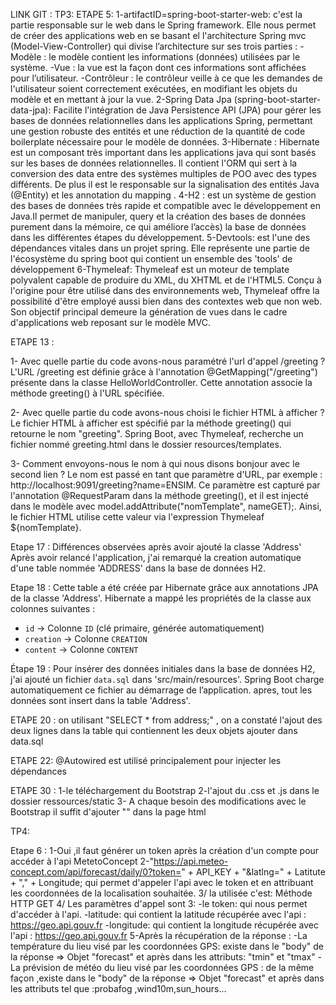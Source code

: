 LINK GIT :
TP3:
ETAPE 5:
1-artifactID=spring-boot-starter-web: c'est la partie responsable sur le web dans le Spring framework. Elle nous permet de créer des applications web en se basant el l'architecture Spring mvc (Model-View-Controller) qui divise l’architecture sur ses trois parties :
-Modèle : le modèle contient les informations (données) utilisées par le système.
-Vue : la vue est la façon dont ces informations sont affichées pour l’utilisateur.
-Contrôleur : le contrôleur veille à ce que les demandes de l'utilisateur soient correctement exécutées, en modifiant les objets du modèle et en mettant à jour la vue.
2-Spring Data Jpa (spring-boot-starter-data-jpa):
Facilite l'intégration de Java Persistence API (JPA) pour gérer les bases de données relationnelles dans les applications Spring, permettant une gestion robuste des entités et une réduction de la quantité de code boilerplate nécessaire pour le modèle de données.
3-Hibernate : Hibernate est un composant très important dans les applications java qui sont basés sur les bases de données relationnelles. Il contient l'ORM qui sert à la conversion des data entre des systèmes multiples de POO avec des types différents. De plus il est le responsable sur la signalisation des entités Java (@Entity) et les annotation du mapping .
4-H2 : est un système de gestion des bases de données très rapide et compatible avec le développement en Java.Il permet de manipuler, query et la création des bases de données purement dans la mémoire, ce qui améliore l’accès) la base de données dans les différentes étapes du développement.
5-Devtools: est l'une des dépendances vitales dans un projet spring. Elle représente une partie de l'écosystème du spring boot qui contient un ensemble des 'tools' de développement
6-Thymeleaf: Thymeleaf est un moteur de template polyvalent capable de produire  du XML, du XHTML et de l'HTML5. Conçu à l'origine pour être utilisé dans des environnements web, Thymeleaf offre la possibilité d'être employé aussi bien dans des contextes web que non web. Son objectif principal demeure la génération de vues dans le cadre d'applications web reposant sur le modèle MVC.

ETAPE 13 :

1- Avec quelle partie du code avons-nous paramétré l'url d'appel /greeting ?
   L'URL /greeting est définie grâce à l'annotation @GetMapping("/greeting") présente dans la classe HelloWorldController.
   Cette annotation associe la méthode greeting() à l'URL spécifiée.

2- Avec quelle partie du code avons-nous choisi le fichier HTML à afficher ?
   Le fichier HTML à afficher est spécifié par la méthode greeting() qui retourne le nom "greeting".
   Spring Boot, avec Thymeleaf, recherche un fichier nommé greeting.html dans le dossier resources/templates.

3- Comment envoyons-nous le nom à qui nous disons bonjour avec le second lien ?
   Le nom est passé en tant que paramètre d'URL, par exemple :
   http://localhost:9091/greeting?name=ENSIM.
   Ce paramètre est capturé par l'annotation @RequestParam dans la méthode greeting(),
   et il est injecté dans le modèle avec model.addAttribute("nomTemplate", nameGET);.
   Ainsi, le fichier HTML utilise cette valeur via l'expression Thymeleaf ${nomTemplate}.


Etape 17 : 
Différences observées après avoir ajouté la classe 'Address'
Après avoir relancé l'application, j'ai remarqué la creation automatique d'une table nommée 'ADDRESS' dans la base de données H2.

Etape 18 :
Cette table a été créée par Hibernate grâce aux annotations JPA de la classe 'Address'.
Hibernate a mappé les propriétés de la classe aux colonnes suivantes :
- `id` → Colonne `ID` (clé primaire, générée automatiquement)
- `creation` → Colonne `CREATION`
- `content` → Colonne `CONTENT`

Étape 19 :
Pour insérer des données initiales dans la base de données H2, j'ai ajouté un fichier `data.sql` dans 'src/main/resources'.
Spring Boot charge automatiquement ce fichier au démarrage de l’application.
apres, tout les données sont insert dans la table 'Address'.

ETAPE 20 : on utilisant "SELECT * from address;" , on a constaté l'ajout des deux lignes dans la table qui contiennent les deux objets ajouter dans data.sql

ETAPE 22: @Autowired est utilisé principalement pour injecter les dépendances

ETAPE 30 :
1-le téléchargement du  Bootstrap
2-l'ajout du .css et .js dans le dossier ressources/static
3- A chaque besoin des  modifications avec le Bootstrap il suffit d'ajouter
"<link rel="stylesheet" href="/css/bootstrap.min.css">" dans la page html


TP4:

Etape 6 :
1-Oui ,il faut générer un token après la création d'un compte pour accéder à l'api MetetoConcept
2-"https://api.meteo-concept.com/api/forecast/daily/0?token=" + API_KEY + "&latlng=" + Latitute + "," + Longitude;
qui permet d'appeler l'api avec le token et en attribuant les coordonnées de la localisation souhaitée.
3/
la utilisée c'est: Méthode HTTP GET
4/
 Les paramètres d'appel sont 3:
-le token: qui nous permet d'accéder à l'api.
-latitude: qui contient la latitude récupérée avec l'api : https://geo.api.gouv.fr
-longitude: qui contient la longitude récupérée avec l'api : https://geo.api.gouv.fr
5-Après la récupération de la réponse :
-La température du lieu visé par les coordonnées GPS: existe dans le "body" de la réponse => Objet "forecast" et après dans les attributs: "tmin" et "tmax"
-La prévision de météo du lieu visé par les coordonnées GPS : de la même façon ,existe dans le "body" de la réponse => Objet "forecast"  et après dans les attributs tel que :probafog ,wind10m,sun_hours...
	

